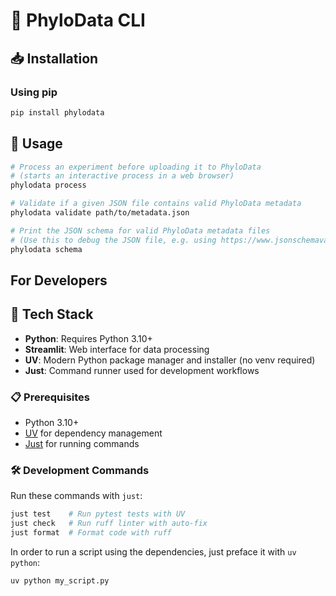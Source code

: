 # 🧬 PhyloData CLI

## 📥 Installation

### Using pip

```bash
pip install phylodata
```

## 📖 Usage

```bash
# Process an experiment before uploading it to PhyloData
# (starts an interactive process in a web browser)
phylodata process

# Validate if a given JSON file contains valid PhyloData metadata
phylodata validate path/to/metadata.json

# Print the JSON schema for valid PhyloData metadata files
# (Use this to debug the JSON file, e.g. using https://www.jsonschemavalidator.net/)
phylodata schema
```


## For Developers

## 🔧 Tech Stack

- **Python**: Requires Python 3.10+
- **Streamlit**: Web interface for data processing
- **UV**: Modern Python package manager and installer (no venv required)
- **Just**: Command runner used for development workflows

### 📋 Prerequisites

- Python 3.10+
- [UV](https://github.com/astral-sh/uv) for dependency management
- [Just](https://github.com/casey/just) for running commands

### 🛠️ Development Commands

Run these commands with `just`:

```bash
just test    # Run pytest tests with UV
just check   # Run ruff linter with auto-fix
just format  # Format code with ruff
```

In order to run a script using the dependencies, just preface it with `uv python`:

```bash
uv python my_script.py
```
